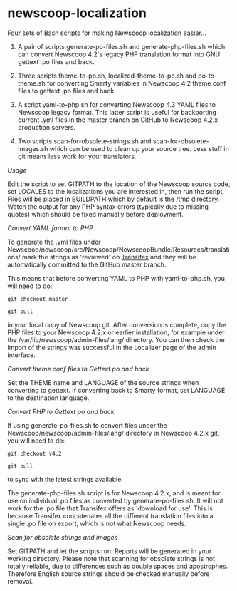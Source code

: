newscoop-localization
=====================

Four sets of Bash scripts for making Newscoop localization easier...

1. A pair of scripts generate-po-files.sh and generate-php-files.sh which can convert Newscoop 4.2's legacy PHP translation format into GNU gettext .po files and back. 

2. Three scripts theme-to-po.sh, localized-theme-to-po.sh and po-to-theme.sh for converting Smarty variables in Newscoop 4.2 theme conf files to gettext .po files and back.

3. A script yaml-to-php.sh for converting Newscoop 4.3 YAML files to Newscoop legacy format. This latter script is useful for backporting current .yml files in the master branch on GitHub to Newscoop 4.2.x production servers.

4. Two scripts scan-for-obsolete-strings.sh and scan-for-obsolete-images.sh which can be used to clean up your source tree. Less stuff in git means less work for your translators.

*Usage*

Edit the script to set GITPATH to the location of the Newscoop source code, set LOCALES to the localizations you are interested in, then run the script. Files will be placed in BUILDPATH which by default is the /tmp directory. Watch the output for any PHP syntax errors (typically due to missing quotes) which should be fixed manually before deployment.

*Convert YAML format to PHP*

To generate the .yml files under Newscoop/newscoop/src/Newscoop/NewscoopBundle/Resources/translations/ mark the strings as 'reviewed' on [Transifex](https://www.transifex.com/projects/p/newscoop/) and they will be automatically committed to the GitHub master branch.

This means that before converting YAML to PHP with yaml-to-php.sh, you will need to do:

`git checkout master`

`git pull`

in your local copy of Newscoop git. After conversion is complete, copy the PHP files to your Newscoop 4.2.x or earlier installation, for example under the /var/lib/newscoop/admin-files/lang/ directory. You can then check the import of the strings was successful in the Localizer page of the admin interface.

*Convert theme conf files to Gettext po and back*

Set the THEME name and LANGUAGE of the source strings when converting to gettext. If converting back to Smarty format, set LANGUAGE to the destination language.

*Convert PHP to Gettext po and back*

If using generate-po-files.sh to convert files under the Newscoop/newscoop/admin-files/lang/ directory in Newscoop 4.2.x git, you will need to do:

`git checkout v4.2`

`git pull`

to sync with the latest strings available. 

The generate-php-files.sh script is for Newscoop 4.2.x, and is meant for use on individual .po files as converted by generate-po-files.sh. It will not work for the .po file that Transifex offers as 'download for use'. This is because Transifex concatenates all the different translation files into a single .po file on export, which is not what Newscoop needs.

*Scan for obsolete strings and images*

Set GITPATH and let the scripts run. Reports will be generated in your working directory. Please note that scanning for obsolete strings is not totally reliable, due to differences such as double spaces and apostrophes. Therefore English source strings should be checked manually before removal.
